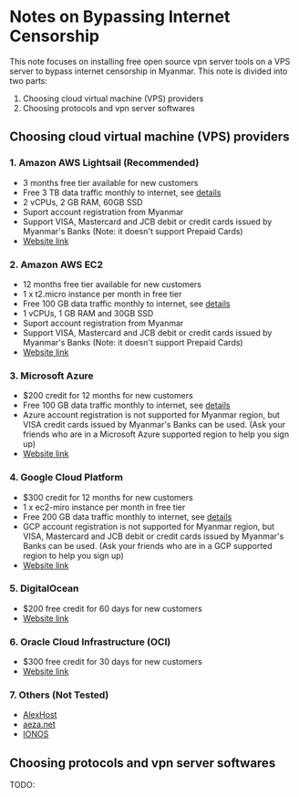 # Notes on Bypassing Internet Censorship

This note focuses on installing free open source vpn server tools on a VPS server to bypass internet censorship in Myanmar. This note is divided into two parts:

1. Choosing cloud virtual machine (VPS) providers
2. Choosing protocols and vpn server softwares

## Choosing cloud virtual machine (VPS) providers

### 1. Amazon AWS Lightsail (Recommended)

- 3 months free tier available for new customers
- Free 3 TB data traffic monthly to internet, see [details](https://aws.amazon.com/lightsail/faq/)
- 2 vCPUs, 2 GB RAM, 60GB SSD
- Suport account registration from Myanmar
- Support VISA, Mastercard and JCB debit or credit cards issued by Myanmar's Banks (Note: it doesn't support Prepaid Cards)
- [Website link](https://aws.amazon.com/free/compute/lightsail/)

### 2. Amazon AWS EC2

- 12 months free tier available for new customers
- 1 x t2.micro instance per month in free tier
- Free 100 GB data traffic monthly to internet, see [details](https://aws.amazon.com/ec2/pricing/on-demand/)
- 1 vCPUs, 1 GB RAM and 30GB SSD
- Suport account registration from Myanmar
- Support VISA, Mastercard and JCB debit or credit cards issued by Myanmar's Banks (Note: it doesn't support Prepaid Cards)
- [Website link](https://aws.amazon.com/ec2/)

### 3. Microsoft Azure

- $200 credit for 12 months for new customers
- Free 100 GB data traffic monthly to internet, see [details](https://azure.microsoft.com/en-us/pricing/details/bandwidth/)
- Azure account registration is not supported for Myanmar region, but VISA credit cards issued by Myanmar's Banks can be used. (Ask your friends who are in a Microsoft Azure supported region to help you sign up)
- [Website link](https://azure.microsoft.com/en-us/free)

### 4. Google Cloud Platform

- $300 credit for 12 months for new customers
- 1 x ec2-miro instance per month in free tier
- Free 200 GB data traffic monthly to internet, see [details](https://cloud.google.com/vpc/network-pricing)
- GCP account registration is not supported for Myanmar region, but VISA, Mastercard and JCB debit or credit cards issued by Myanmar's Banks can be used. (Ask your friends who are in a GCP supported region to help you sign up)
- [Website link](https://cloud.google.com/free/)

### 5. DigitalOcean

- $200 free credit for 60 days for new customers
- [Website link](https://try.digitalocean.com/freetrialoffer/)

### 6. Oracle Cloud Infrastructure (OCI)

- $300 free credit for 30 days for new customers
- [Website link](https://www.oracle.com/sg/cloud/free/)


### 7. Others (Not Tested)

- [AlexHost](https://alexhost.com/vps/#unmanaged-link)
- [aeza.net](https://aeza.net/virtual-servers)
- [IONOS](https://www.ionos.it/server/vps)


## Choosing protocols and vpn server softwares

TODO:
